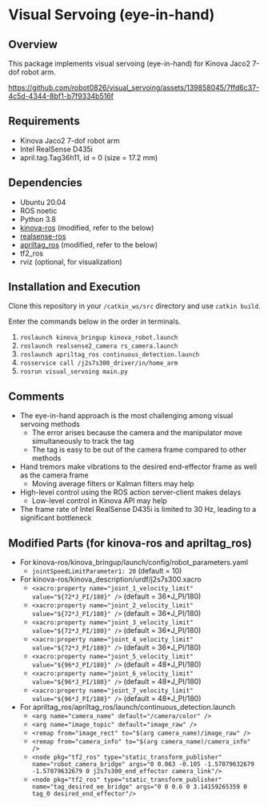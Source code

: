 # Visual Servoing (eye-in-hand)

## Overview
This package implements visual servoing (eye-in-hand) for Kinova Jaco2 7-dof robot arm.

https://github.com/robot0826/visual_servoing/assets/139858045/7ffd6c37-4c5d-4344-8bf1-b7f9334b516f

## Requirements
- Kinova Jaco2 7-dof robot arm
- Intel RealSense D435i
- april.tag.Tag36h11, id = 0 (size = 17.2 mm)

## Dependencies
- Ubuntu 20.04
- ROS noetic
- Python 3.8
- [kinova-ros](https://github.com/Kinovarobotics/kinova-ros.git) (modified, refer to the below)
- [realsense-ros](https://github.com/IntelRealSense/realsense-ros.git)
- [apriltag_ros](https://github.com/AprilRobotics/apriltag_ros.git) (modified, refer to the below)
- tf2_ros
- rviz (optional, for visualization)

## Installation and Execution
Clone this repository in your ```/catkin_ws/src``` directory and use ```catkin build```.

Enter the commands below in the order in terminals.
1. ```roslaunch kinova_bringup kinova_robot.launch```
2. ```roslaunch realsense2_camera rs_camera.launch```
3. ```roslaunch apriltag_ros continuous_detection.launch```
4. ```rosservice call /j2s7s300_driver/in/home_arm```
5. ```rosrun visual_servoing main.py```

## Comments
- The eye-in-hand approach is the most challenging among visual servoing methods
  - The error arises because the camera and the manipulator move simultaneously to track the tag
  - The tag is easy to be out of the camera frame compared to other methods
- Hand tremors make vibrations to the desired end-effector frame as well as the camera frame
  - Moving average filters or Kalman filters may help
- High-level control using the ROS action server-client makes delays
  - Low-level control in Kinova API may help
- The frame rate of Intel RealSense D435i is limited to 30 Hz, leading to a significant bottleneck

## Modified Parts (for kinova-ros and apriltag_ros)
- For kinova-ros/kinova_bringup/launch/config/robot_parameters.yaml
  - ```jointSpeedLimitParameter1: 20``` (default = 10)
- For kinova-ros/kinova_description/urdf/j2s7s300.xacro
  - ```<xacro:property name="joint_1_velocity_limit" value="${72*J_PI/180}" />``` (default = 36*J_PI/180)
  - ```<xacro:property name="joint_2_velocity_limit" value="${72*J_PI/180}" />``` (default = 36*J_PI/180)
  - ```<xacro:property name="joint_3_velocity_limit" value="${72*J_PI/180}" />``` (default = 36*J_PI/180)
  - ```<xacro:property name="joint_4_velocity_limit" value="${72*J_PI/180}" />``` (default = 36*J_PI/180)
  - ```<xacro:property name="joint_5_velocity_limit" value="${96*J_PI/180}" />``` (default = 48*J_PI/180)
  - ```<xacro:property name="joint_6_velocity_limit" value="${96*J_PI/180}" />``` (default = 48*J_PI/180)
  - ```<xacro:property name="joint_7_velocity_limit" value="${96*J_PI/180}" />``` (default = 48*J_PI/180)
- For apriltag_ros/apriltag_ros/launch/continuous_detection.launch
  - ```<arg name="camera_name" default="/camera/color" />```
  - ```<arg name="image_topic" default="image_raw" />```
  - ```<remap from="image_rect" to="$(arg camera_name)/image_raw" />```
  - ```<remap from="camera_info" to="$(arg camera_name)/camera_info" />```
  - ```<node pkg="tf2_ros" type="static_transform_publisher" name="robot_camera_bridge" args="0 0.063 -0.105 -1.57079632679 -1.57079632679 0 j2s7s300_end_effector camera_link"/>```
  - ```<node pkg="tf2_ros" type="static_transform_publisher" name="tag_desired_ee_bridge" args="0 0 0.6 0 3.14159265359 0 tag_0 desired_end_effector"/>```
